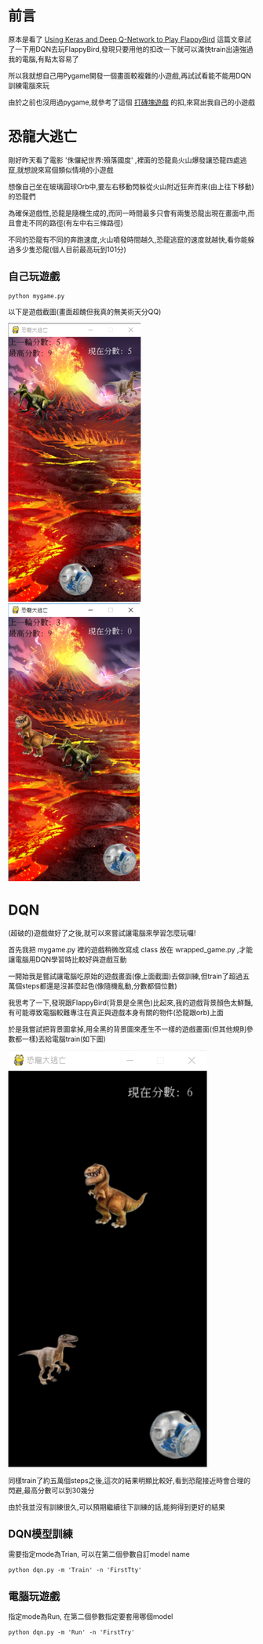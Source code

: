 # 前言
原本是看了 [Using Keras and Deep Q-Network to Play FlappyBird](https://yanpanlau.github.io/2016/07/10/FlappyBird-Keras.html) 這篇文章試了一下用DQN去玩FlappyBird,發現只要用他的扣改一下就可以滿快train出遠強過我的電腦,有點太容易了

所以我就想自己用Pygame開發一個畫面較複雜的小遊戲,再試試看能不能用DQN訓練電腦來玩

由於之前也沒用過pygame,就參考了這個 [打磚塊遊戲](https://github.com/channel2007/Python_Arkanoid/tree/master) 的扣,來寫出我自己的小遊戲

# 恐龍大逃亡
剛好昨天看了電影 '侏儸紀世界:殞落國度' ,裡面的恐龍島火山爆發讓恐龍四處逃竄,就想說來寫個類似情境的小遊戲

想像自己坐在玻璃圓球Orb中,要左右移動閃躲從火山附近狂奔而來(由上往下移動)的恐龍們

為確保遊戲性,恐龍是隨機生成的,而同一時間最多只會有兩隻恐龍出現在畫面中,而且會走不同的路徑(有左中右三條路徑)

不同的恐龍有不同的奔跑速度,火山噴發時間越久,恐龍逃竄的速度就越快,看你能躲過多少隻恐龍(個人目前最高玩到101分)

## 自己玩遊戲

    python mygame.py

以下是遊戲截圖(畫面超醜但我真的無美術天分QQ)

![](images/screenshot1.png)
![](images/screenshot2.png)

# DQN

(超破的)遊戲做好了之後,就可以來嘗試讓電腦來學習怎麼玩囉!

首先我把 mygame.py 裡的遊戲稍微改寫成 class 放在 wrapped_game.py ,才能讓電腦用DQN學習時比較好與遊戲互動

一開始我是嘗試讓電腦吃原始的遊戲畫面(像上面截圖)去做訓練,但train了超過五萬個steps都還是沒甚麼起色(像隨機亂動,分數都個位數)

我思考了一下,發現跟FlappyBird(背景是全黑色)比起來,我的遊戲背景顏色太鮮豔,有可能導致電腦較難專注在真正與遊戲本身有關的物件(恐龍跟orb)上面

於是我嘗試把背景圖拿掉,用全黑的背景圖來產生不一樣的遊戲畫面(但其他規則參數都一樣)丟給電腦train(如下圖)

![](images/screenshot3.png)

同樣train了約五萬個steps之後,這次的結果明顯比較好,看到恐龍接近時會合理的閃避,最高分數可以到30幾分

由於我並沒有訓練很久,可以預期繼續往下訓練的話,能夠得到更好的結果

## DQN模型訓練

需要指定mode為Trian, 可以在第二個參數自訂model name

    python dqn.py -m 'Train' -n 'FirstTty'

## 電腦玩遊戲

指定mode為Run, 在第二個參數指定要套用哪個model

    python dqn.py -m 'Run' -n 'FirstTry'



